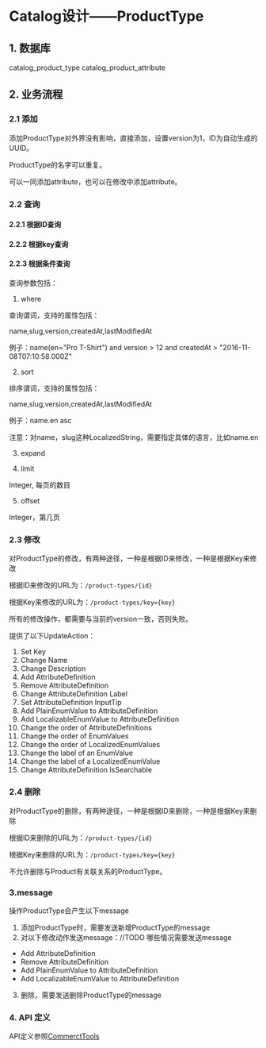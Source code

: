 # Catalog设计——ProductType

## 1. 数据库
catalog_product_type
catalog_product_attribute

## 2. 业务流程
### 2.1 添加

添加ProductType对外界没有影响，直接添加，设置version为1，ID为自动生成的UUID。

ProductType的名字可以重复。

可以一同添加attribute，也可以在修改中添加attribute。

### 2.2 查询
#### 2.2.1 根据ID查询
#### 2.2.2 根据key查询
#### 2.2.3 根据条件查询

查询参数包括：

1. where

  查询谓词，支持的属性包括：

  name,slug,version,createdAt,lastModifiedAt

  例子：name(en="Pro T-Shirt") and version > 12 and createdAt > "2016-11-08T07:10:58.000Z"

2. sort
  
  排序谓词，支持的属性包括：
  
  name,slug,version,createdAt,lastModifiedAt
  
  例子：name.en asc
  
  注意：对name，slug这种LocalizedString，需要指定具体的语言，比如name.en

3. expand

4. limit

  Integer, 每页的数目

5. offset
  
  Integer，第几页

### 2.3 修改

对ProductType的修改，有两种途径，一种是根据ID来修改，一种是根据Key来修改

根据ID来修改的URL为：`/product-types/{id}`

根据Key来修改的URL为：`/product-types/key={key}`

所有的修改操作，都需要与当前的version一致，否则失败。

提供了以下UpdateAction：

1. Set Key
2. Change Name
3. Change Description
4. Add AttributeDefinition
5. Remove AttributeDefinition
6. Change AttributeDefinition Label
7. Set AttributeDefinition InputTip
8. Add PlainEnumValue to AttributeDefinition
9. Add LocalizableEnumValue to AttributeDefinition
10. Change the order of AttributeDefinitions
11. Change the order of EnumValues
12. Change the order of LocalizedEnumValues
13. Change the label of an EnumValue
14. Change the label of a LocalizedEnumValue
15. Change AttributeDefinition IsSearchable

### 2.4 删除

对ProductType的删除，有两种途径，一种是根据ID来删除，一种是根据Key来删除

根据ID来删除的URL为：`/product-types/{id}`

根据Key来删除的URL为：`/product-types/key={key}`

不允许删除与Product有关联关系的ProductType。

### 3.message

操作ProductType会产生以下message

1. 添加ProductType时，需要发送新增ProductType的message
2. 对以下修改动作发送message：//TODO 哪些情况需要发送message
  * Add AttributeDefinition
  * Remove AttributeDefinition
  * Add PlainEnumValue to AttributeDefinition
  * Add LocalizableEnumValue to AttributeDefinition
3. 删除，需要发送删除ProductType的message

### 4. API 定义

API定义参照[CommerctTools](https://dev.commercetools.com/http-api-projects-productTypes.html)
